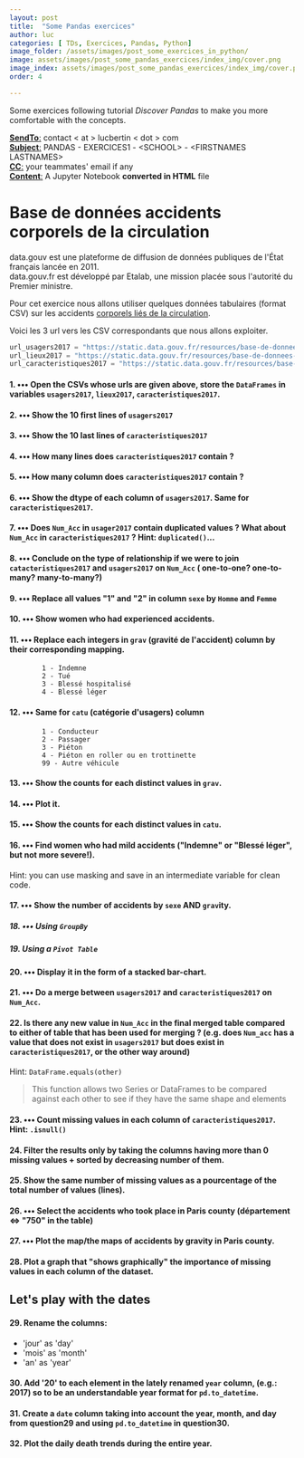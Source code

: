 ```yaml
---
layout: post
title:  "Some Pandas exercices"
author: luc
categories: [ TDs, Exercices, Pandas, Python]
image_folder: /assets/images/post_some_exercices_in_python/
image: assets/images/post_some_pandas_exercices/index_img/cover.png
image_index: assets/images/post_some_pandas_exercices/index_img/cover.png
order: 4

---
```


Some exercices following tutorial *Discover Pandas* to make you more comfortable with the concepts.

<u><strong>SendTo</strong>:</u> contact  \< at \>   lucbertin   \< dot \>  com <br>
<u><strong>Subject</strong>:</u> PANDAS - EXERCICES1 - \<SCHOOL\> - \<FIRSTNAMES LASTNAMES\> <br>
<u><strong>CC</strong>:</u> your teammates' email if any<br>
<u><strong>Content</strong>:</u> A Jupyter Notebook <strong>converted in HTML</strong> file <br>


# Base de données accidents corporels de la circulation

data.gouv est une plateforme de diffusion de données publiques de l'État français lancée en 2011. <br> data.gouv.fr est développé par Etalab, une mission placée sous l'autorité du Premier ministre.<br>

Pour cet exercice nous allons utiliser quelques données tabulaires (format CSV) sur les accidents [corporels liés de la circulation](https://www.data.gouv.fr/fr/datasets/base-de-donnees-accidents-corporels-de-la-circulation/).

Voici les 3 url vers les CSV correspondants que nous allons exploiter.

```python
url_usagers2017 = "https://static.data.gouv.fr/resources/base-de-donnees-accidents-corporels-de-la-circulation/20180927-111153/usagers-2017.csv"
url_lieux2017 = "https://static.data.gouv.fr/resources/base-de-donnees-accidents-corporels-de-la-circulation/20180927-111131/lieux-2017.csv"
url_caracteristiques2017 = "https://static.data.gouv.fr/resources/base-de-donnees-accidents-corporels-de-la-circulation/20180927-111012/caracteristiques-2017.csv"
```

#### 1. ••• Open the CSVs whose urls are given above, store the `DataFrames` in variables `usagers2017`, `lieux2017`, `caracteristiques2017`.

#### 2. ••• Show the 10 first lines of `usagers2017`

#### 3. ••• Show the 10 last lines of `caracteristiques2017`

#### 4. ••• How many lines does `caracteristiques2017` contain ?

#### 5. ••• How many column does `caracteristiques2017` contain ?

#### 6. ••• Show the dtype of each column of `usagers2017`. Same for `caracteristiques2017`. 

#### 7. ••• Does `Num_Acc` in `usager2017` contain duplicated values ? What about `Num_Acc` in `caracteristiques2017` ? **Hint**: `duplicated()`...

#### 8. ••• Conclude on the type of relationship if we were to join `catacteristiques2017` and `usagers2017` on `Num_Acc` ( one-to-one? one-to-many? many-to-many?)

#### 9. ••• Replace all values "1" and "2" in column `sexe` by `Homme` and `Femme`

#### 10. ••• Show women who had experienced accidents.

#### 11. ••• Replace each integers in `grav` (gravité de l'accident) column by their corresponding mapping.
			1 - Indemne
			2 - Tué
			3 - Blessé hospitalisé 
			4 - Blessé léger

#### 12. ••• Same for `catu` (catégorie d'usagers) column
			1 - Conducteur
			2 - Passager
			3 - Piéton
			4 - Piéton en roller ou en trottinette
			99 - Autre véhicule

#### 13. ••• Show the counts for each distinct values in `grav`.

#### 14. ••• Plot it.

#### 15. ••• Show the counts for each distinct values in `catu`.

#### 16. ••• Find women who had mild accidents ("Indemne" or "Blessé léger", but not more severe!).<br>
Hint: you can use masking and save in an intermediate variable for clean code.

#### 17. ••• Show the number of accidents by `sexe` AND `grav`ity.

##### 18. ••• Using `GroupBy`

##### 19. Using a `Pivot Table`

#### 20. ••• Display it in the form of a stacked bar-chart.

#### 21. ••• Do a merge between `usagers2017` and `caracteristiques2017` on `Num_Acc`.

#### 22. Is there any new value in `Num_Acc` in the final merged table compared to either of table that has been used for merging ? (e.g. does `Num_acc` has a value that does not exist in `usagers2017` but does exist in `caracteristiques2017`, or the other way around)

Hint: `DataFrame.equals(other)`
> This function allows two Series or DataFrames to be compared against each other to see if they have the same shape and elements

#### 23. ••• Count missing values in each column of `caracteristiques2017`. Hint: `.isnull()`

#### 24. Filter the results only by taking the columns having more than 0 missing values + sorted by decreasing number of them.

#### 25. Show the same number of missing values as a pourcentage of the total number of values (lines).

#### 26. ••• Select the accidents who took place in Paris county (département <=> "750" in the table)

#### 27. ••• Plot the map/the maps of accidents by gravity in Paris county.

#### 28. Plot a graph that "shows graphically" the importance of missing values in each column of the dataset. 

## Let's play with the dates

#### 29. Rename the columns:
* 'jour' as 'day'
* 'mois' as 'month'
* 'an'   as 'year'

#### 30. Add '20' to each element in the lately renamed `year` column, (e.g.: 2017) so to be an understandable year format for `pd.to_datetime`.

#### 31. Create a `date` column taking into account the year, month, and day from question29 and using `pd.to_datetime` in question30.

#### 32. Plot the daily death trends during the entire year.
